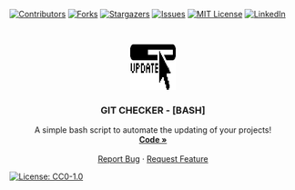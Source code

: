 
[![Contributors][contributors-shield]][contributors-url]
[![Forks][forks-shield]][forks-url]
[![Stargazers][stars-shield]][stars-url]
[![Issues][issues-shield]][issues-url]
[![MIT License][license-shield]][license-url]
[![LinkedIn][linkedin-shield]][linkedin-url]




<!-- PROJECT LOGO -->
<br />
<p align="center">
  <a href="https://github.com/yupipi93/gitChecker">
    <img src="images/logo.png" alt="Logo" width="80" height="80">
  </a>

  <h3 align="center">GIT CHECKER - [BASH]</h3>

  <p align="center">
    A simple bash script to automate the updating of your projects!
    <br />
    <a href="https://github.com/yupipi93/gitChecker"><strong>Code »</strong></a>
    <br />
    <br />
    <a href="https://github.com/yupipi93/gitChecker/issues">Report Bug</a>
    ·
    <a href="https://github.com/yupipi93/gitChecker/issues">Request Feature</a>
  </p>
</p>




<!-- Footer -->

[![License: CC0-1.0](https://licensebuttons.net/l/zero/1.0/80x15.png)](http://creativecommons.org/publicdomain/zero/1.0/)

<!-- MARKDOWN LINKS & IMAGES -->
<!-- https://www.markdownguide.org/basic-syntax/#reference-style-links -->
[contributors-shield]: https://img.shields.io/github/contributors/yupipi93/gitChecker.svg?style=flat-square
[contributors-url]: https://github.com/yupipi93/gitChecker/graphs/contributors
[forks-shield]: https://img.shields.io/github/forks/yupipi93/gitChecker.svg?style=flat-square
[forks-url]: https://github.com/yupipi93/gitChecker/network/members
[stars-shield]: https://img.shields.io/github/stars/yupipi93/gitChecker.svg?style=flat-square
[stars-url]: https://github.com/yupipi93/gitChecker/stargazers
[issues-shield]: https://img.shields.io/github/issues/yupipi93/gitChecker.svg?style=flat-square
[issues-url]: https://github.com/yupipi93/gitChecker/issues
[license-shield]: https://img.shields.io/badge/License-CC0%201.0-lightgrey.svg?style=flat-square
[license-url]: https://github.com/yupipi93/gitChecker/blob/master/LICENSE.txt
[linkedin-shield]: https://img.shields.io/badge/-LinkedIn-black.svg?style=flat-square&logo=linkedin&colorB=555
[linkedin-url]: https://linkedin.com/in/sergio-conejero-vicente-61226aa5/
[product-screenshot]: images/screenshot.png

